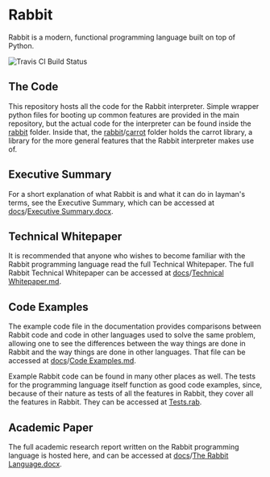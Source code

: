 Rabbit
======

Rabbit is a modern, functional programming language built on top of Python.

![Travis CI Build Status](https://travis-ci.org/evhub/rabbit.svg?branch=master)

## The Code

This repository hosts all the code for the Rabbit interpreter. Simple wrapper python files for booting up common features are provided in the main repository, but the actual code for the interpreter can be found inside the [rabbit](/rabbit) folder. Inside that, the [rabbit](/rabbit)/[carrot](/rabbit/carrot) folder holds the carrot library, a library for the more general features that the Rabbit interpreter makes use of.

## Executive Summary

For a short explanation of what Rabbit is and what it can do in layman's terms, see the Executive Summary, which can be accessed at [docs](/docs)/[Executive Summary.docx](/docs/Executive%20Summary.docx).

## Technical Whitepaper

It is recommended that anyone who wishes to become familiar with the Rabbit programming language read the full Technical Whitepaper. The full Rabbit Technical Whitepaper can be accessed at [docs](/docs)/[Technical Whitepaper.md](/docs/Technical%20Whitepaper.md).

## Code Examples

The example code file in the documentation provides comparisons between Rabbit code and code in other languages used to solve the same problem, allowing one to see the differences between the way things are done in Rabbit and the way things are done in other languages. That file can be accessed at [docs](/docs)/[Code Examples.md](/docs/Code%20Examples.md).

Example Rabbit code can be found in many other places as well. The tests for the programming language itself function as good code examples, since, because of their nature as tests of all the features in Rabbit, they cover all the features in Rabbit. They can be accessed at [Tests.rab](/Tests.rab).

## Academic Paper

The full academic research report written on the Rabbit programming language is hosted here, and can be accessed at [docs](/docs)/[The Rabbit Language.docx](/docs/The%20Rabbit%20Language.docx).

